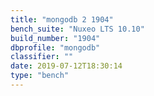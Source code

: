 ```yaml
---
title: "mongodb 2 1904"
bench_suite: "Nuxeo LTS 10.10"
build_number: "1904"
dbprofile: "mongodb"
classifier: ""
date: 2019-07-12T18:30:14
type: "bench"
---
```

